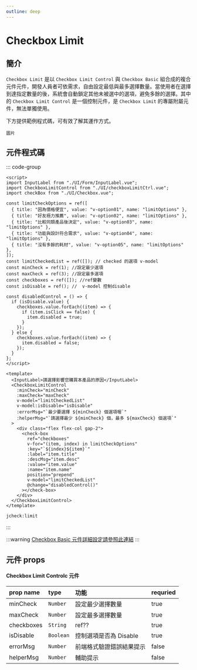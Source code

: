 ```yaml
---
outline: deep
---
```


# Checkbox Limit <Badge type="info" text="複合元件" />

## 簡介

`Checkbox Limit` 是以 `Checkbox Limit Control` 與 `Checkbox Basic` 組合成的複合元件元件，開發人員者可依需求，自由設定最低與最多選擇數量。當使用者在選擇到達指定數量的後，系統會自動鎖定其他未被選中的選項，避免多餘的選擇。其中的 `Checkbox Limit Control` 是一個控制元件，是 `Checkbox Limit` 的專屬附屬元件，無法單獨使用。

下方提供範例程式碼，可有效了解其運作方式。

```
圖片
```

## 元件程式碼

::: code-group

```vue [Vue 3]
<script>
import InputLabel from "./UI/Form/InputLabel.vue";
import CheckboxLimitControl from "./UI/checkboxLimitCtrl.vue";
import checkBox from "./UI/Checkbox.vue";

const limitCheckOptions = ref([
  { title: "因為價格便宜", value: "v-option01", name: "limitOptions" },
  { title: "好友極力推薦", value: "v-option02", name: "limitOptions" },
  { title: "比較同類產品後決定", value: "v-option03", name: "limitOptions" },
  { title: "功能與設計符合需求", value: "v-option04", name: "limitOptions" },
  { title: "沒有多餘的耗材", value: "v-option05", name: "limitOptions" },
]);
const limitCheckedList = ref([]); // checked 的選項 v-model
const minCheck = ref(1); //設定最少選項
const maxCheck = ref(3); //設定最多選項
const checkboxes = ref([]); //ref變數
const isDisable = ref(); //  v-model 控制disable

const disabledControl = () => {
  if (isDisable.value) {
    checkboxes.value.forEach((item) => {
      if (item.isClick == false) {
        item.disabled = true;
      }
    });
  } else {
    checkboxes.value.forEach((item) => {
      item.disabled = false;
    });
  }
};
</script>

<template>
  <InputLabel>請選擇影響您購買本產品的原因</InputLabel>
  <CheckboxLimitControl
    :minCheck="minCheck"
    :maxCheck="maxCheck"
    v-model="limitCheckedList"
    v-model:isDisable="isDisable"
    :errorMsg="`最少要選擇 ${minCheck} 個選項喔`"
    :helperMsg="`請選擇最少 ${minCheck} 個，最多 ${maxCheck} 個選項`"
  >
    <div class="flex flex-col gap-2">
      <check-box
        ref="checkboxes"
        v-for="(item, index) in limitCheckOptions"
        :key="`${index}${item}`"
        :label="item.title"
        :descMsg="item.desc"
        :value="item.value"
        :name="item.name"
        position="prepend"
        v-model="limitCheckedList"
        @change="disabledControl()"
      ></check-box>
    </div>
  </CheckboxLimitControl>
</template>
```

```cmd [VSCode Snippet]
jcheck:limit
```

:::

:::warning
[Checkbox Basic 元件詳細設定請參照此連結](checkboxBasic)
:::

## 元件 props

#### Checkbox Limit Controlc 元件

| prop name  | type      | 功能                     | requried |
| :--------- | :-------- | :----------------------- | :------- |
| minCheck   | `Number`  | 設定最少選擇數量         | true     |
| maxCheck   | `Number`  | 設定最多選擇數量         | true     |
| checkboxes | `String`  | ref??                    | true     |
| isDisable  | `Boolean` | 控制選項是否為 Disable   | true     |
| errorMsg   | `Number`  | 前端格式驗證錯誤結果提示 | false    |
| helperMsg  | `Number`  | 輔助提示                 | false    |

